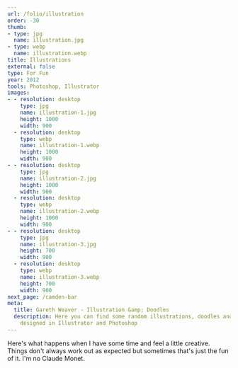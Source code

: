 ```yaml
---
url: /folio/illustration
order: -30
thumb:
- type: jpg
  name: illustration.jpg
- type: webp
  name: illustration.webp
title: Illustrations
external: false
type: For Fun
year: 2012
tools: Photoshop, Illustrator
images:
- - resolution: desktop
    type: jpg
    name: illustration-1.jpg
    height: 1000
    width: 900
  - resolution: desktop
    type: webp
    name: illustration-1.webp
    height: 1000
    width: 900
- - resolution: desktop
    type: jpg
    name: illustration-2.jpg
    height: 1000
    width: 900
  - resolution: desktop
    type: webp
    name: illustration-2.webp
    height: 1000
    width: 900
- - resolution: desktop
    type: jpg
    name: illustration-3.jpg
    height: 700
    width: 900
  - resolution: desktop
    type: webp
    name: illustration-3.webp
    height: 700
    width: 900
next_page: /camden-bar
meta:
  title: Gareth Weaver - Illustration &amp; Doodles
  description: Here you can find some random illustrations, doodles and art
    designed in Illustrator and Photoshop
---
```

Here's what happens when I have some time and feel a little creative.
Things don't always work out as expected but sometimes that's just the fun of
it. I'm no Claude Monet.
